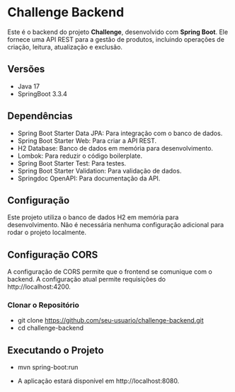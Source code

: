 # Challenge Backend

Este é o backend do projeto **Challenge**, desenvolvido com **Spring Boot**. Ele fornece uma API REST para a gestão de produtos, incluindo operações de criação, leitura, atualização e exclusão.

## Versões

- Java 17
- SpringBoot 3.3.4

## Dependências

- Spring Boot Starter Data JPA: Para integração com o banco de dados.
- Spring Boot Starter Web: Para criar a API REST.
- H2 Database: Banco de dados em memória para desenvolvimento.
- Lombok: Para reduzir o código boilerplate.
- Spring Boot Starter Test: Para testes.
- Spring Boot Starter Validation: Para validação de dados.
- Springdoc OpenAPI: Para documentação da API.

## Configuração

Este projeto utiliza o banco de dados H2 em memória para desenvolvimento. Não é necessária nenhuma configuração adicional para rodar o projeto localmente.

## Configuração CORS

A configuração de CORS permite que o frontend se comunique com o backend. A configuração atual permite requisições do http://localhost:4200.

### Clonar o Repositório

- git clone https://github.com/seu-usuario/challenge-backend.git
- cd challenge-backend

## Executando o Projeto

- mvn spring-boot:run

- A aplicação estará disponível em http://localhost:8080.



